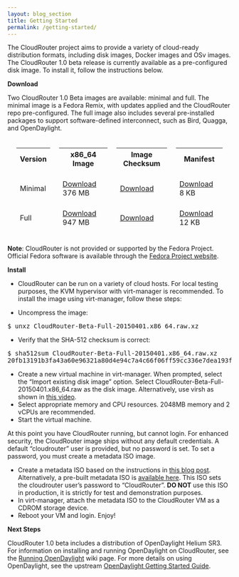 ```yaml
---
layout: blog_section
title: Getting Started
permalink: /getting-started/
---
```


The CloudRouter project aims to provide a variety of cloud-ready distribution formats, including disk images, Docker images and OSv images. The CloudRouter 1.0 beta release is currently available as a pre-configured disk image. To install it, follow the instructions below.

**Download**

Two CloudRouter 1.0 Beta images are available: minimal and full. The minimal image is a Fedora Remix, with updates applied and the CloudRouter repo pre-configured. The full image also includes several pre-installed packages to support software-defined interconnect, such as Bird, Quagga, and OpenDaylight.

<table style="border-spacing: 20px; border-collapse: separate;">
    <tbody>
        <tr>
            <th>Version</th>
            <th>x86_64 Image</th>
            <th>Image Checksum</th>
            <th>Manifest</th>
        </tr>
        <tr>
            <td>Minimal</td>
            <td><a href="https://repo.cloudrouter.org/beta/images/CloudRouter-Beta-Minimal-20150401.x86_64.raw.xz">Download</a> 376 MB</td>
            <td><a href="https://repo.cloudrouter.org/beta/images/CloudRouter-Beta-Minimal-20150401.checksum.txt">Download</a></td>
            <td><a href="https://repo.cloudrouter.org/beta/images/CloudRouter-Beta-Minimal-20150401.manifest.txt">Download</a> 8 KB</td>
        </tr>
        <tr>
            <td>Full</td>
            <td><a href="https://repo.cloudrouter.org/beta/images/CloudRouter-Beta-Full-20150401.x86_64.raw.xz">Download</a> 947 MB</td>
            <td><a href="https://repo.cloudrouter.org/beta/images/CloudRouter-Beta-Full-20150401.checksum.txt">Download</a></td>
            <td><a href="https://repo.cloudrouter.org/beta/images/CloudRouter-Beta-Full-20150401.manifest.txt">Download</a> 12 KB</td>
        </tr>
    </tbody>
</table>

**Note**: CloudRouter is not provided or supported by the Fedora Project. Official Fedora software is available through the <a href="http://fedoraproject.org">Fedora Project website</a>.

**Install**

<ul>
<li>CloudRouter can be run on a variety of cloud hosts. For local testing purposes, 
the KVM hypervisor with virt-manager is recommended. To install the image using virt-manager, follow these steps:</li>
</ul>

* Uncompress the image:

<pre>$ unxz CloudRouter-Beta-Full-20150401.x86_64.raw.xz</pre>

* Verify that the SHA-512 checksum is correct:

<pre>$ sha512sum CloudRouter-Beta-Full-20150401.x86_64.raw.xz 
20fb13191b3fa43a60e96321a80d4e94c7a4c66f06ff59cc336e7dea193ff28b4a18b3cd15cf6d1d0e4e83c0ba4545a3d395f8bc337f9ca1167769fac24edd7a  CloudRouter-Beta-Full-20150401.x86_64.raw.xz</pre>

* Create a new virtual machine in virt-manager. When prompted, select the &#8220;Import existing disk image&#8221; option. Select CloudRouter-Beta-Full-20150401.x86_64.raw as the disk image. Alternatively, use virsh as shown in <a href="http://youtu.be/ISUJaYv0hg8">this video</a>.
* Select appropriate memory and CPU resources. 2048MB memory and 2 vCPUs are recommended.
* Start the virtual machine.

At this point you have CloudRouter running, but cannot login. For enhanced security, the CloudRouter image ships without any default credentials. A default &#8220;cloudrouter&#8221; user is provided, but no password is set. To set a password, you must create a metadata ISO image.

* Create a metadata ISO based on the instructions in <a href="https://www.technovelty.org//linux/running-cloud-images-locally.html">this blog post</a>. Alternatively, a pre-built metadata ISO is <a href="https://repo.cloudrouter.org/beta/images/cr-init.iso">available here</a>. This ISO sets the cloudrouter user&#8217;s password to &#8220;CloudRouter&#8221;. **DO NOT** use this ISO in production, it is strictly for test and demonstration purposes.
* In virt-manager, attach the metadata ISO to the CloudRouter VM as a CDROM storage device.
* Reboot your VM and login. Enjoy!

**Next Steps**

CloudRouter 1.0 beta includes a distribution of OpenDaylight Helium SR3. For information on installing and running OpenDaylight on CloudRouter, see the <a href="https://github.com/cloudrouter/cloudrouter.github.io/wiki/Running-OpenDaylight">Running OpenDaylight</a> wiki page. For more details on using OpenDaylight, see the upstream <a href="http://www.opendaylight.org/resources/getting-started-guide">OpenDaylight Getting Started Guide</a>.
